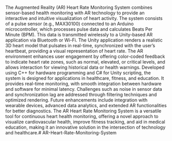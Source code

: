 The Augmented Reality (AR) Heart Rate Monitoring System combines sensor-based health monitoring with AR technology to provide an interactive and intuitive visualization of heart activity. The system consists of a pulse sensor (e.g., MAX30100) connected to an Arduino microcontroller, which processes pulse data and calculates Beats Per Minute (BPM). This data is transmitted wirelessly to a Unity-based AR application via Bluetooth or Wi-Fi. The Unity application renders a realistic 3D heart model that pulsates in real-time, synchronized with the user’s heartbeat, providing a visual representation of heart rate.
The AR environment enhances user engagement by offering color-coded feedback to indicate heart rate zones, such as normal, elevated, or critical levels, and allows interaction for viewing historical data or health warnings. Developed using C++ for hardware programming and C# for Unity scripting, the system is designed for applications in healthcare, fitness, and education. It provides real-time monitoring, with smooth integration between hardware and software for minimal latency. Challenges such as noise in sensor data and synchronization lag are addressed through filtering techniques and optimized rendering. 
Future enhancements include integration with wearable devices, advanced data analytics, and extended AR functionalities for better diagnostics. The AR Heart Rate Monitoring System is a versatile tool for continuous heart health monitoring, offering a novel approach to visualize cardiovascular health, improve fitness tracking, and aid in medical education, making it an innovative solution in the intersection of technology and healthcare.# AR-Heart-Rate-Monitoring-System
